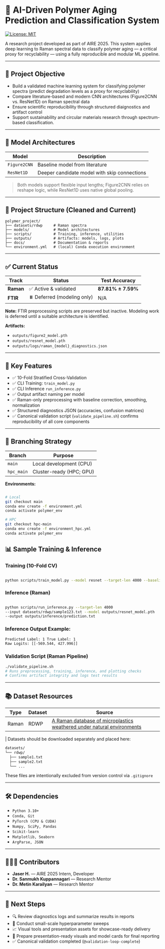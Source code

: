 
# 🔬 AI-Driven Polymer Aging Prediction and Classification System

[![License: MIT](https://img.shields.io/badge/License-MIT-yellow.svg)](https://opensource.org/licenses/MIT)

A research project developed as part of AIRE 2025. This system applies deep learning to Raman spectral data to classify polymer aging — a critical proxy for recyclability — using a fully reproducible and modular ML pipeline.

---

## 🎯 Project Objective

- Build a validated machine learning system for classifying polymer spectra (predict degradation levels as a proxy for recyclability)
- Compare literature-based and modern CNN architectures (Figure2CNN vs. ResNet1D) on Raman spectral data
- Ensure scientific reproducibility through structured diaignostics and artifact control
- Support sustainability and circular materials research through spectrum-based classification.

---

## 🧠 Model Architectures

| Model| Description |
|------|-------------|
| `Figure2CNN`  | Baseline model from literature |
| `ResNet1D`    | Deeper candidate model with skip connections |

> Both models support flexible input lengths; Figure2CNN relies on reshape logic, while ResNet1D uses native global pooling.

---

## 📁 Project Structure (Cleaned and Current)

```text
polymer_project/
├── datasets/rdwp     # Raman spectra  
├── models/           # Model architectures
├── scripts/          # Training, inference, utilities
├── outputs/          # Artifacts: models, logs, plots
├── docs/             # Documentation & reports
└── environment.yml   # (local) Conda execution environment
```

---

## ✅ Current Status

| Track     | Status               | Test Accuracy |
|-----------|----------------------|----------------|
| **Raman** | ✅ Active & validated  | **87.81% ± 7.59%** |
| **FTIR**  | ⏸️ Deferred (modeling only) | N/A |

**Note:** FTIR preprocessing scripts are preserved but inactive. Modeling work is deferred until a suitable architecture is identified.

**Artifacts:**

- `outputs/figure2_model.pth`
- `outputs/resnet_model.pth`
- `outputs/logs/raman_{model}_diagnostics.json`

---

## 🔬 Key Features

- ✅ 10-Fold Stratified Cross-Validation
- ✅ CLI Training: `train_model.py`
- ✅ CLI Inference `run_inference.py`
- ✅ Output artifact naming per model
- ✅ Raman-only preprocessing with baseline correction, smoothing, normalization
- ✅ Structured diagnostics JSON (accuracies, confusion matrices)
- ✅ Canonical validation script (`validate_pipeline.sh`) confirms reproducibility of all core components

---

## 🔀 Branching Strategy

| Branch | Purpose|
|--------|--------|
| `main` | Local development (CPU) |
| `hpc_main` | Cluster-ready (HPC; GPU) |

**Environments:**

```bash

# Local
git checkout main
conda env create -f environment.yml
conda activate polymer_env

# HPC
git checkout hpc-main
conda env create -f environment_hpc.yml
conda activate polymer_env
```

## 📊 Sample Training & Inference

### Training (10-Fold CV)

```bash

python scripts/train_model.py --model resnet --target-len 4000 --baseline --smooth --normalize
```

### Inference (Raman)

```bash

python scripts/run_inference.py --target-len 4000 
--input datasets/rdwp/sample123.txt --model outputs/resnet_model.pth 
--output outputs/inference/prediction.txt
```

### Inference Output Example:

```bash
Predicted Label: 1 True Label: 1
Raw Logits: [[-569.544, 427.996]]
```

### Validation Script (Raman Pipeline)

```bash
./validate_pipeline.sh
# Runs preprocessing, training, inference, and plotting checks
# Confirms artifact integrity and logs test results
```

---

## 📚 Dataset Resources

| Type  | Dataset | Source |
|-------|---------|--------|
| Raman | RDWP    | [A Raman database of microplastics weathered under natural environments](https://data.mendeley.com/datasets/kpygrf9fg6/1) |

| Datasets should be downloaded separately and placed here:

```bash
datasets/
└── rdwp/
  ├── sample1.txt
  ├── sample2.txt
  └── ...
```

These files are intentionally excluded from version control via `.gitignore`

---

## 🛠 Dependencies

- `Python 3.10+`
- `Conda, Git`
- `PyTorch (CPU & CUDA)`
- `Numpy, SciPy, Pandas`
- `Scikit-learn`
- `Matplotlib, Seaborn`
- `ArgParse, JSON`

---

## 🧑‍🤝‍🧑 Contributors

- **Jaser H.** — AIRE 2025 Intern, Developer  
- **Dr. Sanmukh Kuppannagari** — Research Mentor
- **Dr. Metin Karailyan** — Research Mentor

---

## 🚧 Next Steps

- 🔍 Review diagnostics logs and summarize results in reports
- 🔬 Conduct small-scale hyperparameter sweeps
- 📈 Visual tools and presentation assets for showcase-ready delivery
- 🪪 Prepare presentation-ready visuals and model cards for final reporting
- ✅ Canonical validation completed (`@validation-loop-complete`)


